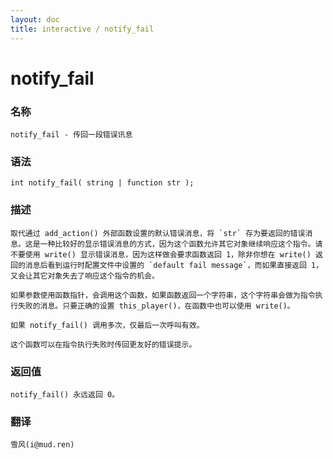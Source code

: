 ```yaml
---
layout: doc
title: interactive / notify_fail
---
```

# notify_fail

### 名称

    notify_fail - 传回一段错误讯息

### 语法

    int notify_fail( string | function str );

### 描述

    取代通过 add_action() 外部函数设置的默认错误消息，将 `str` 存为要返回的错误消息。这是一种比较好的显示错误消息的方式，因为这个函数允许其它对象继续响应这个指令。请不要使用 write() 显示错误消息，因为这样做会要求函数返回 1，除非你想在 write() 返回的消息后看到运行时配置文件中设置的 `default fail message`，而如果直接返回 1，又会让其它对象失去了响应这个指令的机会。

    如果参数使用函数指针，会调用这个函数，如果函数返回一个字符串，这个字符串会做为指令执行失败的消息。只要正确的设置 this_player()，在函数中也可以使用 write()。

    如果 notify_fail() 调用多次，仅最后一次呼叫有效。

    这个函数可以在指令执行失败时传回更友好的错误提示。

### 返回值

    notify_fail() 永远返回 0。

### 翻译

    雪风(i@mud.ren)
